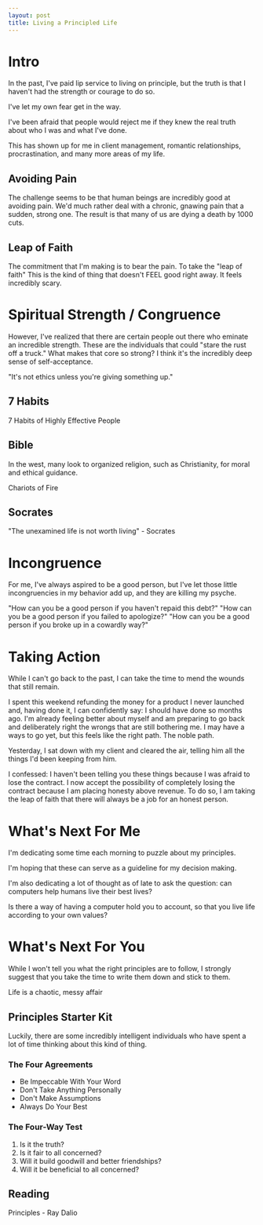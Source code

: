 ```yaml
---
layout: post
title: Living a Principled Life
---
```


# Intro

In the past, I've paid lip service to living on principle, but the truth is that I haven't had the strength or courage to do so.

I've let my own fear get in the way.

I've been afraid that people would reject me if they knew the real truth about who I was and what I've done.

This has shown up for me in client management, romantic relationships, procrastination, and many more areas of my life.

## Avoiding Pain

The challenge seems to be that human beings are incredibly good at avoiding pain. 
We'd much rather deal with a chronic, gnawing pain that a sudden, strong one.
The result is that many of us are dying a death by 1000 cuts.

## Leap of Faith

The commitment that I'm making is to bear the pain.
To take the "leap of faith"
This is the kind of thing that doesn't FEEL good right away. It feels incredibly scary.

# Spiritual Strength / Congruence

However, I've realized that there are certain people out there who eminate an incredible strength. These are the individuals that could "stare the rust off a truck."
What makes that core so strong?
I think it's the incredibly deep sense of self-acceptance.

"It's not ethics unless you're giving something up."

## 7 Habits

7 Habits of Highly Effective People

## Bible

In the west, many look to organized religion, such as Christianity, for moral and ethical guidance.

Chariots of Fire

## Socrates

"The unexamined life is not worth living" - Socrates

# Incongruence

For me, I've always aspired to be a good person, but I've let those little incongruencies in my behavior add up, and they are killing my psyche.

"How can you be a good person if you haven't repaid this debt?"
"How can you be a good person if you failed to apologize?"
"How can you be a good person if you broke up in a cowardly way?"

# Taking Action

While I can't go back to the past, I can take the time to mend the wounds that still remain.

I spent this weekend refunding the money for a product I never launched and, having done it, I can confidently say: I should have done so months ago. 
I'm already feeling better about myself and am preparing to go back and deliberately right the wrongs that are still bothering me.
I may have a ways to go yet, but this feels like the right path. The noble path.

Yesterday, I sat down with my client and cleared the air, telling him all the things I'd been keeping from him.

I confessed: I haven't been telling you these things because I was afraid to lose the contract.
I now accept the possibility of completely losing the contract because I am placing honesty above revenue.
To do so, I am taking the leap of faith that there will always be a job for an honest person.

# What's Next For Me

I'm dedicating some time each morning to puzzle about my principles. 

I'm hoping that these can serve as a guideline for my decision making.

I'm also dedicating a lot of thought as of late to ask the question: can computers help humans live their best lives?

Is there a way of having a computer hold you to account, so that you live life according to your own values?

# What's Next For You

While I won't tell you what the right principles are to follow, I strongly suggest that you take the time to write them down and stick to them.

Life is a chaotic, messy affair

## Principles Starter Kit

Luckily, there are some incredibly intelligent individuals who have spent a lot of time thinking about this kind of thing.

### The Four Agreements

- Be Impeccable With Your Word
- Don't Take Anything Personally
- Don't Make Assumptions
- Always Do Your Best

### The Four-Way Test

1. Is it the truth?
2. Is it fair to all concerned?
3. Will it build goodwill and better friendships?
4. Will it be beneficial to all concerned?

## Reading

Principles - Ray Dalio

[1]: https://www.amazon.com/12-Rules-Life-Antidote-Chaos/dp/0345816021/ref=as_li_ss_tl?ie=UTF8&linkCode=ll1&tag=davidykay-20&linkId=593a2e2eb76182372cbb9f140ce953db "12 Rules for Life (Amazon)"
[2]: https://en.wikipedia.org/wiki/The_Four-Way_Test "The Four-Way Test"
[3]: https://www.principles.com/principles-for-success/#play "Ray Dalio - Principles for Success"
[4]: https://hackernoon.com/living-a-principled-life-d7f83cef3ad1 "Living a Principled Life"
